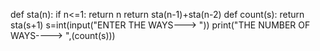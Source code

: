 def sta(n):
    if n<=1:
        return n
    return sta(n-1)+sta(n-2)
def count(s):
    return sta(s+1)
s=int(input("ENTER THE WAYS---> "))
print("THE NUMBER OF WAYS----> ",(count(s)))
